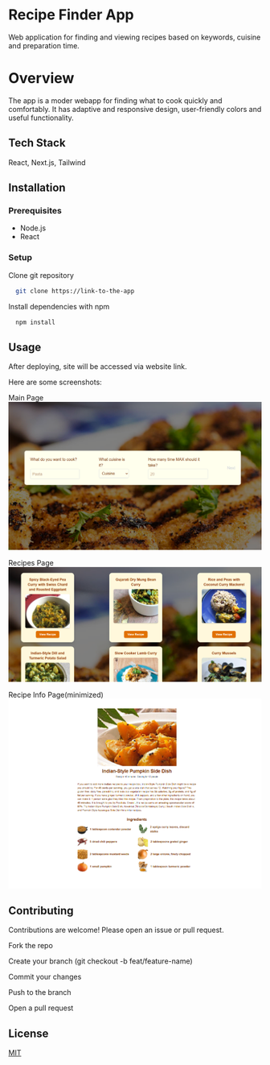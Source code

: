 # Recipe Finder App

Web application for finding and viewing recipes based on keywords, cuisine and preparation time.

# Overview

The app is a moder webapp for finding what to cook quickly and comfortably. It has adaptive and responsive design, user-friendly colors and useful functionality.

## Tech Stack

React, Next.js, Tailwind

## Installation

### Prerequisites

- Node.js
- React

### Setup

Clone git repository

```bash
  git clone https://link-to-the-app
```

Install dependencies with npm

```bash
  npm install
```

## Usage

After deploying, site will be accessed via website link.

Here are some screenshots:

Main Page
![](screenshots/mainPage.png)

Recipes Page
![](screenshots/recipesPage.png)

Recipe Info Page(minimized)
![](screenshots/recipeInfoPage.png)

## Contributing

Contributions are welcome! Please open an issue or pull request.

Fork the repo

Create your branch (git checkout -b feat/feature-name)

Commit your changes

Push to the branch

Open a pull request

## License

[MIT](https://choosealicense.com/licenses/mit/)
